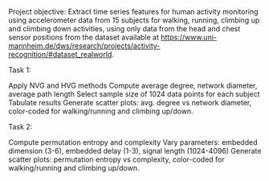 Project objective: Extract time series features for human activity monitoring using accelerometer data from 15 subjects for walking, running, climbing up and climbing down activities, using only data from the head and chest sensor positions from the dataset available at https://www.uni-mannheim.de/dws/research/projects/activity-recognition/#dataset_realworld.

Task 1:

Apply NVG and HVG methods
Compute average degree, network diameter, average path length
Select sample size of 1024 data points for each subject
Tabulate results
Generate scatter plots: avg. degree vs network diameter, color-coded for walking/running and climbing up/down.

Task 2:

Compute permutation entropy and complexity
Vary parameters: embedded dimension (3-6), embedded delay (1-3), signal length (1024-4096)
Generate scatter plots: permutation entropy vs complexity, color-coded for walking/running and climbing up/down.
